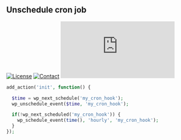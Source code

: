 ## Unschedule cron job
[![License](https://img.shields.io/github/license/dedewiweka/snippets?color=brightgreen)](https://github.com/dedewiweka/snippets/blob/main/LICENSE) [![Contact](https://img.shields.io/badge/contact-Dede%20Wiweka-orange)](https://dede.wiweka.com/development) ![File size](https://img.shields.io/github/size/dedewiweka/snippets/unschedule_cron_job.md) 
```php
add_action('init', function() {

  $time = wp_next_schedule('my_cron_hook');
  wp_unschedule_event($time, 'my_cron_hook');

  if(!wp_next_scheduled('my_cron_hook')) {
    wp_schedule_event(time(), 'hourly', 'my_cron_hook');
  }
});
```